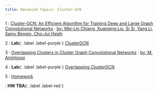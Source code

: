```yaml
---
title: Advanced Topics: Cluster-GCN
---
```


1
: [Cluster-GCN: An Efficient Algorithm for Training Deep and Large Graph Convolutional Networks](https://arxiv.org/abs/1905.07953)
  : [by: Wei-Lin Chiang, Xuanqing Liu, Si Si, Yang Li, Samy Bengio, Cho-Jui Hsieh](#)

2
: **Lab**{: .label .label-purple }  [ClusterGCN](https://github.com/benedekrozemberczki/ClusterGCN)

3
: [Overlapping Clusters in Cluster Graph Convolutional Networks](https://jac.ut.ac.ir/article_85195.html)
  : [by: M. Amintoosi](#)

4
: **Lab**{: .label .label-purple }  [Overlapping ClusterGCN](https://github.com/mamintoosi/Overlapping-Cluster-GCN)

5
: [Homework](#)
  <!-- : [8.1](#), [8.2](#), [8.3](#), [8.4](#) -->
: **HW TBA**{: .label .label-red }